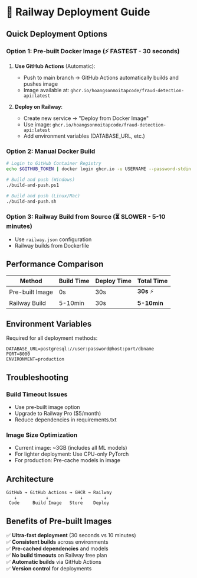 # 🚀 Railway Deployment Guide

## Quick Deployment Options

### Option 1: Pre-built Docker Image (⚡ FASTEST - 30 seconds)

1. **Use GitHub Actions** (Automatic):
   - Push to main branch → GitHub Actions automatically builds and pushes image
   - Image available at: `ghcr.io/hoangsonmoitapcode/fraud-detection-api:latest`

2. **Deploy on Railway**:
   - Create new service → "Deploy from Docker Image"
   - Use image: `ghcr.io/hoangsonmoitapcode/fraud-detection-api:latest`
   - Add environment variables (DATABASE_URL, etc.)

### Option 2: Manual Docker Build

```bash
# Login to GitHub Container Registry
echo $GITHUB_TOKEN | docker login ghcr.io -u USERNAME --password-stdin

# Build and push (Windows)
./build-and-push.ps1

# Build and push (Linux/Mac)
./build-and-push.sh
```

### Option 3: Railway Build from Source (⏳ SLOWER - 5-10 minutes)

- Use `railway.json` configuration
- Railway builds from Dockerfile

## Performance Comparison

| Method | Build Time | Deploy Time | Total Time |
|--------|------------|-------------|------------|
| Pre-built Image | 0s | 30s | **30s** ⚡ |
| Railway Build | 5-10min | 30s | **5-10min** |

## Environment Variables

Required for all deployment methods:

```env
DATABASE_URL=postgresql://user:password@host:port/dbname
PORT=8000
ENVIRONMENT=production
```

## Troubleshooting

### Build Timeout Issues
- Use pre-built image option
- Upgrade to Railway Pro ($5/month)
- Reduce dependencies in requirements.txt

### Image Size Optimization
- Current image: ~3GB (includes all ML models)
- For lighter deployment: Use CPU-only PyTorch
- For production: Pre-cache models in image

## Architecture

```
GitHub → GitHub Actions → GHCR → Railway
   ↓           ↓            ↓        ↓
 Code     Build Image   Store    Deploy
```

## Benefits of Pre-built Images

✅ **Ultra-fast deployment** (30 seconds vs 10 minutes)  
✅ **Consistent builds** across environments  
✅ **Pre-cached dependencies** and models  
✅ **No build timeouts** on Railway free plan  
✅ **Automatic builds** via GitHub Actions  
✅ **Version control** for deployments
